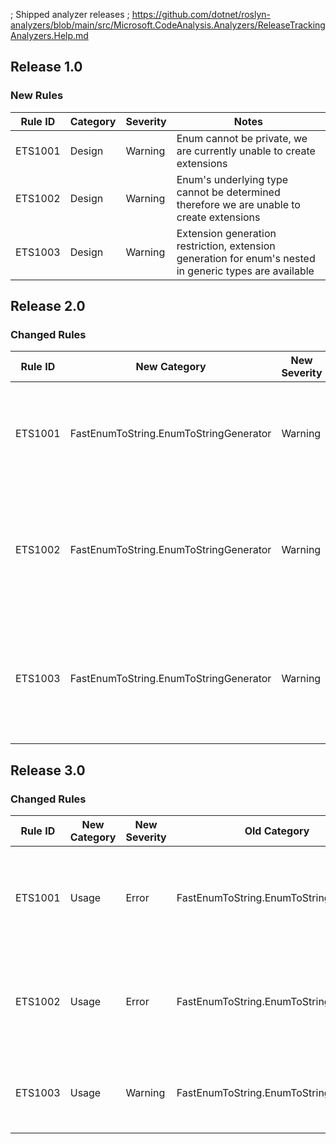 ; Shipped analyzer releases
; https://github.com/dotnet/roslyn-analyzers/blob/main/src/Microsoft.CodeAnalysis.Analyzers/ReleaseTrackingAnalyzers.Help.md

## Release 1.0

### New Rules

Rule ID | Category | Severity | Notes
--------|----------|----------|-------
ETS1001 | Design   | Warning  | Enum cannot be private, we are currently unable to create extensions
ETS1002 | Design   | Warning  | Enum's underlying type cannot be determined  therefore we are unable to create extensions
ETS1003 | Design   | Warning  | Extension generation restriction, extension generation for enum's nested in generic types are available

## Release 2.0

### Changed Rules

Rule ID | New Category                           | New Severity | Old Category | Old Severity | Notes
--------|----------------------------------------|--------------|--------------|--------------|-------
ETS1001 | FastEnumToString.EnumToStringGenerator | Warning      | Design       | Warning      | Enum cannot be private, we are currently unable to create extensions
ETS1002 | FastEnumToString.EnumToStringGenerator | Warning      | Design       | Warning      | Enum's underlying type cannot be determined  therefore we are unable to create extensions
ETS1003 | FastEnumToString.EnumToStringGenerator | Warning      | Design       | Warning      | Extension generation restriction, extension generation for enum's nested in generic types are available

## Release 3.0

### Changed Rules

Rule ID | New Category | New Severity | Old Category                           | Old Severity | Notes
--------|--------------|--------------|----------------------------------------|--------------|-------
ETS1001 | Usage        | Error        | FastEnumToString.EnumToStringGenerator | Warning      | Extension generation is disabled because it has an unsupported visibility modifier
ETS1002 | Usage        | Error        | FastEnumToString.EnumToStringGenerator | Warning      | Extension generation is disabled because it has an invalid backing type
ETS1003 | Usage        | Warning      | FastEnumToString.EnumToStringGenerator | Warning      | Extension generation is disabled because it is nested in a generic type